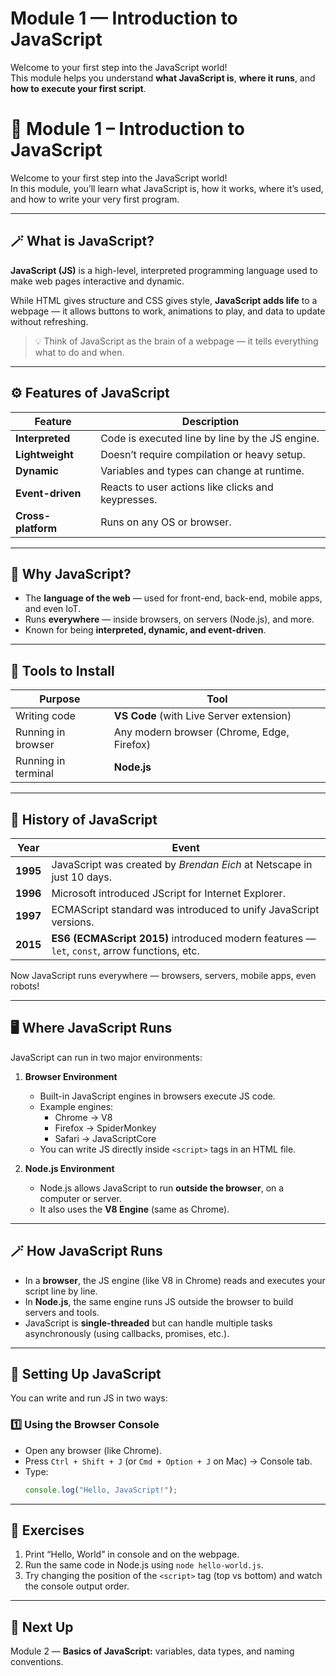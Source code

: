 # Module 1 — Introduction to JavaScript

Welcome to your first step into the JavaScript world!  
This module helps you understand **what JavaScript is**, **where it runs**, and **how to execute your first script**.

# 🧠 Module 1 – Introduction to JavaScript

Welcome to your first step into the JavaScript world!  
In this module, you’ll learn what JavaScript is, how it works, where it’s used, and how to write your very first program.

---

## 🪄 What is JavaScript?

**JavaScript (JS)** is a high-level, interpreted programming language used to make web pages interactive and dynamic.

While HTML gives structure and CSS gives style, **JavaScript adds life** to a webpage — it allows buttons to work, animations to play, and data to update without refreshing.

> 💡 Think of JavaScript as the brain of a webpage — it tells everything what to do and when.

---


## ⚙️ Features of JavaScript

| Feature | Description |
|----------|-------------|
| **Interpreted** | Code is executed line by line by the JS engine. |
| **Lightweight** | Doesn’t require compilation or heavy setup. |
| **Dynamic** | Variables and types can change at runtime. |
| **Event-driven** | Reacts to user actions like clicks and keypresses. |
| **Cross-platform** | Runs on any OS or browser. |

---



## 🧩 Why JavaScript?
- The **language of the web** — used for front-end, back-end, mobile apps, and even IoT.  
- Runs **everywhere** — inside browsers, on servers (Node.js), and more.  
- Known for being **interpreted, dynamic, and event-driven**.

---

## 🧰 Tools to Install
| Purpose | Tool |
|----------|------|
| Writing code | **VS Code** (with Live Server extension) |
| Running in browser | Any modern browser (Chrome, Edge, Firefox) |
| Running in terminal | **Node.js** |
---


## 🧩 History of JavaScript

| Year | Event |
|------|--------|
| **1995** | JavaScript was created by *Brendan Eich* at Netscape in just 10 days. |
| **1996** | Microsoft introduced JScript for Internet Explorer. |
| **1997** | ECMAScript standard was introduced to unify JavaScript versions. |
| **2015** | **ES6 (ECMAScript 2015)** introduced modern features — `let`, `const`, arrow functions, etc. |

Now JavaScript runs everywhere — browsers, servers, mobile apps, even robots!

---

## 🖥️ Where JavaScript Runs

JavaScript can run in two major environments:

1. **Browser Environment**
   - Built-in JavaScript engines in browsers execute JS code.
   - Example engines:
     - Chrome → V8  
     - Firefox → SpiderMonkey  
     - Safari → JavaScriptCore  
   - You can write JS directly inside `<script>` tags in an HTML file.

2. **Node.js Environment**
   - Node.js allows JavaScript to run **outside the browser**, on a computer or server.
   - It also uses the **V8 Engine** (same as Chrome).

---

## 🪄 How JavaScript Runs
- In a **browser**, the JS engine (like V8 in Chrome) reads and executes your script line by line.  
- In **Node.js**, the same engine runs JS outside the browser to build servers and tools.  
- JavaScript is **single-threaded** but can handle multiple tasks asynchronously (using callbacks, promises, etc.).

---

## 🧰 Setting Up JavaScript

You can write and run JS in two ways:

### 1️⃣ Using the Browser Console
- Open any browser (like Chrome).
- Press `Ctrl + Shift + J` (or `Cmd + Option + J` on Mac) → Console tab.
- Type:
  ```js
  console.log("Hello, JavaScript!");


---

## 🧾 Exercises
1. Print “Hello, World” in console and on the webpage.  
2. Run the same code in Node.js using `node hello-world.js`.  
3. Try changing the position of the `<script>` tag (top vs bottom) and watch the console output order.  

---

## 🧭 Next Up
Module 2 — **Basics of JavaScript:** variables, data types, and naming conventions.
